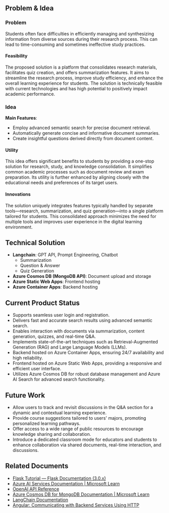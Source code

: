 
## Problem & Idea

### Problem
Students often face difficulties in efficiently managing and synthesizing information from diverse sources during their research process. This can lead to time-consuming and sometimes ineffective study practices.

#### Feasibility
The proposed solution is a platform that consolidates research materials, facilitates quiz creation, and offers summarization features. It aims to streamline the research process, improve study efficiency, and enhance the overall learning experience for students. The solution is technically feasible with current technologies and has high potential to positively impact academic performance.

### Idea

**Main Features**:
- Employ advanced semantic search for precise document retrieval.
- Automatically generate concise and informative document summaries.
- Create insightful questions derived directly from document content.

#### Utility
This idea offers significant benefits to students by providing a one-stop solution for research, study, and knowledge consolidation. It simplifies common academic processes such as document review and exam preparation. Its utility is further enhanced by aligning closely with the educational needs and preferences of its target users.

#### Innovations
The solution uniquely integrates features typically handled by separate tools—research, summarization, and quiz generation—into a single platform tailored for students. This consolidated approach minimizes the need for multiple tools and improves user experience in the digital learning environment.

## Technical Solution

- **Langchain**: GPT API, Prompt Engineering, Chatbot
  - Summarization
  - Question & Answer
  - Quiz Generation
- **Azure Cosmos DB (MongoDB API)**: Document upload and storage
- **Azure Static Web Apps**: Frontend hosting
- **Azure Container Apps**: Backend hosting

## Current Product Status

- Supports seamless user login and registration.
- Delivers fast and accurate search results using advanced semantic search.
- Enables interaction with documents via summarization, content generation, quizzes, and real-time Q&A.
- Implements state-of-the-art techniques such as Retrieval-Augmented Generation (RAG) and Large Language Models (LLMs).
- Backend hosted on Azure Container Apps, ensuring 24/7 availability and high reliability.
- Frontend hosted on Azure Static Web Apps, providing a responsive and efficient user interface.
- Utilizes Azure Cosmos DB for robust database management and Azure AI Search for advanced search functionality.

## Future Work

- Allow users to track and revisit discussions in the Q&A section for a dynamic and contextual learning experience.
- Provide course suggestions tailored to users' majors, promoting personalized learning pathways.
- Offer access to a wide range of public resources to encourage knowledge sharing and collaboration.
- Introduce a dedicated classroom mode for educators and students to enhance collaboration via shared documents, real-time interaction, and discussions.

## Related Documents

- [Flask Tutorial — Flask Documentation (3.0.x)](https://flask.palletsprojects.com/en/3.0.x/tutorial/)
- [Azure AI Services Documentation | Microsoft Learn](https://learn.microsoft.com/en-us/azure/ai-services/)
- [OpenAI API Reference](https://platform.openai.com/docs/api-reference)
- [Azure Cosmos DB for MongoDB Documentation | Microsoft Learn](https://learn.microsoft.com/en-us/azure/cosmos-db/mongodb/)
- [LangChain Documentation](https://python.langchain.com/docs/get_started/introduction)
- [Angular: Communicating with Backend Services Using HTTP](https://angular.io/guide/understanding-communicating-with-http)
